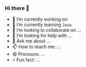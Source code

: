 ### Hi there 👋
- 🔭 I’m currently working on 
- 🌱 I’m currently learning `Java`
- 👯 I’m looking to collaborate on ...
- 🤔 I’m looking for help with ...
- 💬 Ask me about ...
- 📫 How to reach me: ...
- 😄 Pronouns: ...
- ⚡ Fun fact: ...

